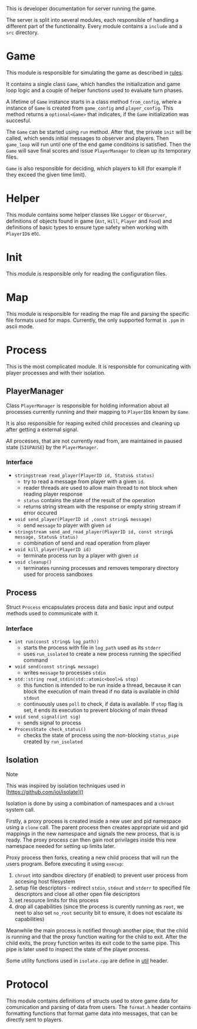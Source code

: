 This is developer documentation for server running the game.

The server is split into several modules, each responsible of handling a
different part of the functionality. Every module contains a `include` and a
`src` directory.

# Game

This module is responsible for simulating the game as described in
[rules](./RULES.md).

It contains a single class `Game`, which handles the initialization and game
loop logic and a couple of helper functions used to evaluate turn phases.

A lifetime of `Game` instance starts in a class method `from_config`, where a
instance of `Game` is created from `game_config` and `player_config`. This
method returns a `optional<Game>` that indicates, if the `Game` initialization
was succesful.

The `Game` can be started using `run` method. After that, the private `init`
will be called, which sends initial messages to observer and players. Then
`game_loop` will run until one of the end game conditoins is satisfied. Then
the `Game` will save final scores and issue `PlayerManager` to clean up its
temporary files.

`Game` is also responsible for deciding, which players to kill (for example if
they exceed the given time limit).

# Helper

This module contains some helper classes like `Logger` or `Observer`,
definitions of objects found in game (`Ant`, `Hill`, `Player` and `Food`) and
definitions of basic types to ensure type safety when working with `PlayerID`s
etc.

# Init

This module is responsible only for reading the configuration files.

# Map

This module is responsible for reading the map file and parsing the specific
file formats used for maps. Currently, the only supported format is `.ppm` in
ascii mode.

# Process

This is the most complicated module. It is responsible for comunicating with
player processes and with their isolation.

## PlayerManager

Class `PlayerManager` is responsible for holding information about all
processes currently running and their mapping to `PlayerID`s known by `Game`.

It is also responsible for reaping exited child processes and cleaning up after
getting a external signal.

All processes, that are not currently read from, are maintained in paused state
 (`SIGPAUSE`) by the `PlayerManager`.

### Interface

- `stringstream read_player(PlayerID id, Status& status)`
    - try to read a message from player with a given `id`.
    - reader threads are used to allow main thread to not block when reading player response
    - `status` contains the state of the result of the operation
    - returns string stream with the response or empty string stream if error occured
- `void send_player(PlayerID id ,const string& message)`
    - send `message` to player with given `id`
- `stringstream send_and_read_player(PlayerID id, const string& message, Status& status)`
    - combination of send and read operation from player
- `void kill_player(PlayerID id)`
    - terminate process run by a player with given `id`
- `void cleanup()`
    - terminates running processes and removes temporary directory used for process sandboxes

## Process

Struct `Process` encapsulates process data and basic input and output methods
used to communicate with it.

### Interface

- `int run(const string& log_path))`
    - starts the process with file in `log_path` used as its `stderr`
    - uses `run_isolated` to create a new process running the specified command
- `void send(const string& message)`
    - writes `message` to processes `stdin`
- `std::string read_stdin(std::atomic<bool>& stop)`
    - this function is intended to be run inside a thread, because it can block the execution of main thread if no data is available in child `stdout`
    - continuously uses `poll` to check, if data is available. If `stop` flag is set, it ends its execution to prevent blocking of main thread
- `void send_signal(int sig)`
    - sends signal to process
- `ProcessState check_status()`
    - checks the state of process using the non-blocking `status_pipe` created by `run_isolated`


## Isolation

> [!NOTE]
> This was inspired by isolation techniques used in [https://github.com/ioi/isolate]()

Isolation is done by using a combination of namespaces and a `chroot` system call.

Firstly, a proxy process is created inside a new user and pid namespace using a
`clone` call. The parent process then creates appropriate uid and gid mappings
in the new namespace and signals the new process, that is is ready. The proxy
process can then gain root privilages inside this new namespace needed for
setting up limits later.

Proxy process then forks, creating a new child process that will run the users program. Before executing it using `execvp`:

1. `chroot` into sandbox directory (if enabled) to prevent user process from accesing host filesystem
2. setup file descriptors - redirect `stdin`, `stdout` and `stderr` to specified file descriptors and close all other open file descriptors
3. set resource limits for this process
4. drop all capabilities (since the process is curently running as `root`, we neet to also set `no_root` security bit to ensure, it does not escalate its capabilities)

Meanwhile the main process is notified through another pipe, that the child is
running and that the proxy function waiting for the child to exit. After the
child exits, the proxy function writes its exit code to the same pipe. This
pipe is later used to inspect the state of the player process.

Some utility functions used in `isolate.cpp` are define in
[util](./server/process/include/util.h) header.

# Protocol

This module contains definitions of structs used to store game data for
comunication and parsing of data from users. The `format.h` header contains
formatting functions that format game data into messages, that can be directly
sent to players.
